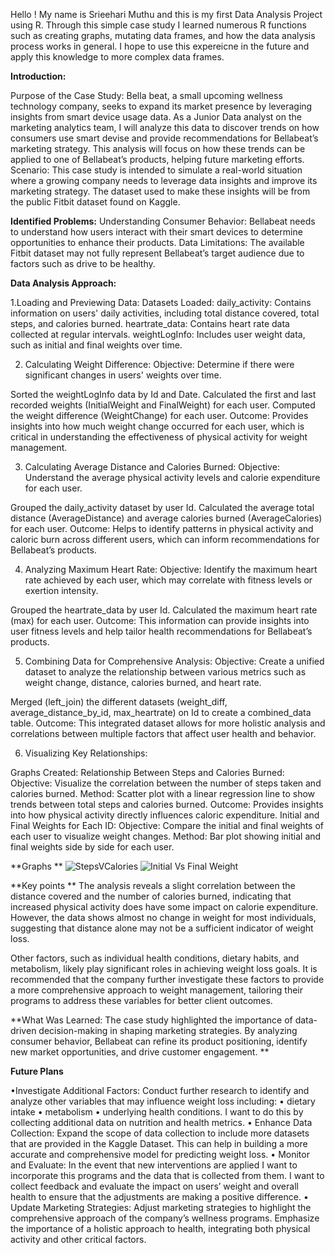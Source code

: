 Hello ! My name is Srieehari Muthu and this is my first Data Analysis Project using R. Through this simple case study I learned numerous R functions such as creating graphs, mutating data frames, and how the data analysis process works in general. I hope to use this expereicne in the future and apply this knowledge to more complex data frames. 

**Introduction:**

Purpose of the Case Study: Bella beat, a small upcoming wellness technology company, seeks to expand its market presence by leveraging insights from smart device usage data. As a Junior Data analyst on the marketing analytics team, I will analyze this data to discover trends on how consumers use smart devise and provide recommendations for Bellabeat’s marketing strategy.  This analysis will focus on how these trends can be applied to one of Bellabeat’s products, helping future marketing efforts.
Scenario: This case study is intended to simulate a real-world situation where a growing company needs to leverage data insights and improve its marketing strategy. The dataset used to make these insights will be from the public Fitbit dataset found on Kaggle. 

**Identified Problems:**
Understanding Consumer Behavior: Bellabeat needs to understand how users interact with their smart devices to determine opportunities to enhance their products.
Data Limitations: The available Fitbit dataset may not fully represent Bellabeat’s target audience due to factors such as drive to be healthy.


**Data Analysis Approach:**

1.Loading and Previewing Data:
Datasets Loaded:
daily_activity: Contains information on users' daily activities, including total distance covered, total steps, and calories burned.
heartrate_data: Contains heart rate data collected at regular intervals.
weightLogInfo: Includes user weight data, such as initial and final weights over time.

2. Calculating Weight Difference:
Objective: Determine if there were significant changes in users' weights over time.


Sorted the weightLogInfo data by Id and Date.
Calculated the first and last recorded weights (InitialWeight and FinalWeight) for each user.
Computed the weight difference (WeightChange) for each user.
Outcome: Provides insights into how much weight change occurred for each user, which is critical in understanding the effectiveness of physical activity for weight management.

3. Calculating Average Distance and Calories Burned:
Objective: Understand the average physical activity levels and calorie expenditure for each user.


Grouped the daily_activity dataset by user Id.
Calculated the average total distance (AverageDistance) and average calories burned (AverageCalories) for each user.
Outcome: Helps to identify patterns in physical activity and caloric burn across different users, which can inform recommendations for Bellabeat’s products.

4. Analyzing Maximum Heart Rate:
Objective: Identify the maximum heart rate achieved by each user, which may correlate with fitness levels or exertion intensity.


Grouped the heartrate_data by user Id.
Calculated the maximum heart rate (max) for each user.
Outcome: This information can provide insights into user fitness levels and help tailor health recommendations for Bellabeat’s products.

5. Combining Data for Comprehensive Analysis:
Objective: Create a unified dataset to analyze the relationship between various metrics such as weight change, distance, calories burned, and heart rate.


Merged (left_join) the different datasets (weight_diff, average_distance_by_id, max_heartrate) on Id to create a combined_data table.
Outcome: This integrated dataset allows for more holistic analysis and correlations between multiple factors that affect user health and behavior.

6. Visualizing Key Relationships:

Graphs Created:
Relationship Between Steps and Calories Burned:
Objective: Visualize the correlation between the number of steps taken and calories burned.
Method: Scatter plot with a linear regression line to show trends between total steps and calories burned.
Outcome: Provides insights into how physical activity directly influences caloric expenditure.
Initial and Final Weights for Each ID:
Objective: Compare the initial and final weights of each user to visualize weight changes.
Method: Bar plot showing initial and final weights side by side for each user.




**Graphs **
![StepsVCalories](https://github.com/user-attachments/assets/5a8123c7-d8ff-494e-96d6-1ff61adc9a34)
![Initial Vs Final Weight](https://github.com/user-attachments/assets/da80561b-93c8-4e13-b1ff-9d86630f8fcd)

**Key points **
The analysis reveals a slight correlation between the distance covered and the number of calories burned, indicating that increased physical activity does have some impact on calorie expenditure. However, the data shows almost no change in weight for most individuals, suggesting that distance alone may not be a sufficient indicator of weight loss. 

Other factors, such as individual health conditions, dietary habits, and metabolism, likely play significant roles in achieving weight loss goals. It is recommended that the company further investigate these factors to provide a more comprehensive approach to weight management, tailoring their programs to address these variables for better client outcomes.



**What Was Learned: The case study highlighted the importance of data-driven decision-making in shaping marketing strategies. By analyzing consumer behavior, Bellabeat can refine its product positioning, identify new market opportunities, and drive customer engagement.
**


**Future Plans**

 •Investigate Additional Factors: Conduct further research to identify and analyze other variables that may influence weight loss including:
•	dietary intake
•	metabolism
•	underlying health conditions. 
I want to do this by collecting additional data on nutrition and health metrics.
•  Enhance Data Collection: Expand the scope of data collection to include more datasets that are provided in the Kaggle Dataset. This can help in building a more accurate and comprehensive model for predicting weight loss.
•  Monitor and Evaluate: In the event that new interventions are applied I want to incorporate this programs and the data that is collected from them. I want to collect feedback and evaluate the impact on users’ weight and overall health to ensure that the adjustments are making a positive difference.
•  Update Marketing Strategies: Adjust marketing strategies to highlight the comprehensive approach of the company’s wellness programs. Emphasize the importance of a holistic approach to health, integrating both physical activity and other critical factors.

